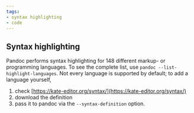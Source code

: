 ```yaml
---
tags:
- syntax highlighting
- code
---
```


## Syntax highlighting

Pandoc performs syntax highlighting for 148 different markup- or
programming languages. To see the complete list, use `pandoc
--list-highlight-languages`. Not every language is supported by
default; to add a language yourself,

1. check [https://kate-editor.org/syntax/](https://kate-editor.org/syntax/)
2. download the definition
3. pass it to pandoc via the `--syntax-definition` option.
